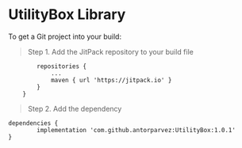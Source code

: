 # UtilityBox Library

To get a Git project into your build:

>Step 1. Add the JitPack repository to your build file

```allprojects {
		repositories {
			...
			maven { url 'https://jitpack.io' }
		}
	}
```

>Step 2. Add the dependency

	dependencies {
	        implementation 'com.github.antorparvez:UtilityBox:1.0.1'
	}
